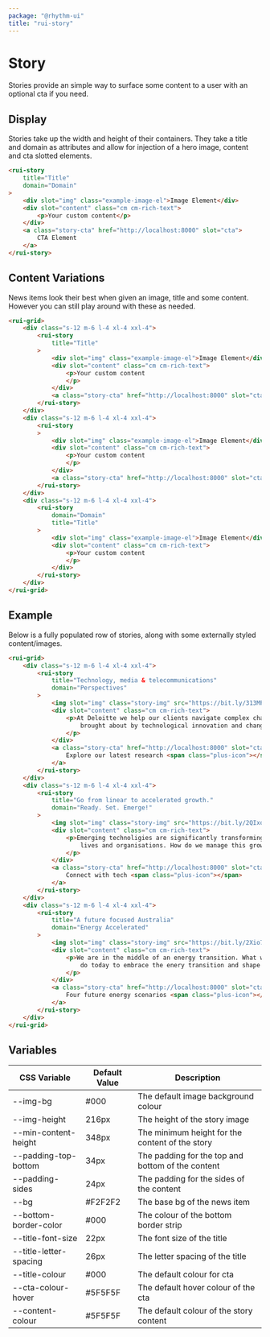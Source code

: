 ```yaml
---
package: "@rhythm-ui"
title: "rui-story"
---
```


# Story
Stories provide an simple way to surface some content to a user with an optional cta if you need.

## Display
Stories take up the width and height of their containers. They take a title and domain as attributes and allow for injection of a hero image, content and cta slotted elements.

```html preview
<rui-story
    title="Title"
    domain="Domain"
>
    <div slot="img" class="example-image-el">Image Element</div>
    <div slot="content" class="cm cm-rich-text">
        <p>Your custom content</p>
    </div>
    <a class="story-cta" href="http://localhost:8000" slot="cta">
        CTA Element
    </a>
</rui-story>
```

## Content Variations
News items look their best when given an image, title and some content. However you can still play around with these as needed.

```html preview
<rui-grid>
    <div class="s-12 m-6 l-4 xl-4 xxl-4">
        <rui-story
            title="Title"
        >
            <div slot="img" class="example-image-el">Image Element</div>
            <div slot="content" class="cm cm-rich-text">
                <p>Your custom content
                </p>
            </div>
            <a class="story-cta" href="http://localhost:8000" slot="cta">CTA element<span class="plus-icon"></span></a>
        </rui-story>
    </div>
    <div class="s-12 m-6 l-4 xl-4 xxl-4">
        <rui-story
        >
            <div slot="img" class="example-image-el">Image Element</div>
            <div slot="content" class="cm cm-rich-text">
                <p>Your custom content
                </p>
            </div>
            <a class="story-cta" href="http://localhost:8000" slot="cta">CTA element<span class="plus-icon"></span></a>
        </rui-story>
    </div>
    <div class="s-12 m-6 l-4 xl-4 xxl-4">
        <rui-story
            domain="Domain"
            title="Title"
        >
            <div slot="img" class="example-image-el">Image Element</div>
            <div slot="content" class="cm cm-rich-text">
                <p>Your custom content
                </p>
            </div>
        </rui-story>
    </div>
</rui-grid>
```

## Example
Below is a fully populated row of stories, along with some externally styled content/images.

```html preview
<rui-grid>
    <div class="s-12 m-6 l-4 xl-4 xxl-4">
        <rui-story
            title="Technology, media & telecommunications"
            domain="Perspectives"
        >
            <img slot="img" class="story-img" src="https://bit.ly/313MP5R" />
            <div slot="content" class="cm cm-rich-text">
                <p>At Deloitte we help our clients navigate complex challenges 
                    brought about by technological innovation and changes in consumer behaviour.
                </p>
            </div>
            <a class="story-cta" href="http://localhost:8000" slot="cta">
                Explore our latest research <span class="plus-icon"></span>
            </a>
        </rui-story>
    </div>
    <div class="s-12 m-6 l-4 xl-4 xxl-4">
        <rui-story
            title="Go from linear to accelerated growth."
            domain="Ready. Set. Emerge!"
        >
            <img slot="img" class="story-img" src="https://bit.ly/2QIxoeD" />
            <div slot="content" class="cm cm-rich-text">
                <p>Emerging technoligies are significantly transforming our
                    lives and organisations. How do we manage this growth, and harness it?
                </p>
            </div>
            <a class="story-cta" href="http://localhost:8000" slot="cta">
                Connect with tech <span class="plus-icon"></span>
            </a>
        </rui-story>
    </div>
    <div class="s-12 m-6 l-4 xl-4 xxl-4">
        <rui-story
            title="A future focused Australia"
            domain="Energy Accelerated"
        >
            <img slot="img" class="story-img" src="https://bit.ly/2Xio7ws" />
            <div slot="content" class="cm cm-rich-text">
                <p>We are in the middle of an energy transition. What will you 
                    do today to embrace the enery transition and shape the future of energy?
                </p>
            </div>
            <a class="story-cta" href="http://localhost:8000" slot="cta">
                Four future energy scenarios <span class="plus-icon"></span>
            </a>
        </rui-story>
    </div>
</rui-grid>
```


 ## Variables

| CSS Variable | Default Value | Description |
| --- | --- | --- |
| --img-bg | #000 | The default image background colour  | 
| --img-height | 216px | The height of the story image  | 
| --min-content-height | 348px | The minimum height for the content of the story  | 
| --padding-top-bottom | 34px | The padding for the top and bottom of the content  | 
| --padding-sides | 24px | The padding for the sides of the content  | 
| --bg | #F2F2F2 | The base bg of the news item  | 
| --bottom-border-color | #000 | The colour of the bottom border strip  | 
| --title-font-size | 22px | The font size of the title  | 
| --title-letter-spacing | 26px | The letter spacing of the title  | 
| --title-colour | #000 | The default colour for cta  | 
| --cta-colour-hover | #5F5F5F | The default hover colour of the cta  | 
| --content-colour | #5F5F5F | The default colour of the story content  | 
